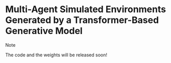 # Multi-Agent Simulated Environments Generated by a Transformer-Based Generative Model

> [!NOTE]
> The code and the weights will be released soon!
